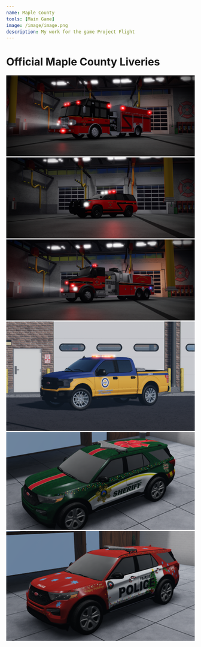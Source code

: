```yaml
---
name: Maple County
tools: [Main Game]
image: /image/image.png
description: My work for the game Project Flight
---
```


# Official Maple County Liveries

<img src="/images/mc/mc1.png" width="600"/>
<img src="/images/mc/mc2.png" width="600"/>
<img src="/images/mc/mc3.png" width="600"/>
<img src="/images/mc/mc4.png" width="600"/>
<img src="/images/mc/mc5.png" width="600"/>
<img src="/images/mc/mc6.png" width="600"/>
